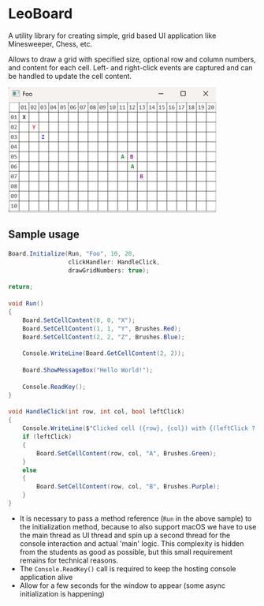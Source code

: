 ﻿# LeoBoard

A utility library for creating simple, grid based UI application like Minesweeper, Chess, etc.

Allows to draw a grid with specified size, optional row and column numbers, and content for each cell.
Left- and right-click events are captured and can be handled to update the cell content.

![sample_run.png](https://raw.githubusercontent.com/markushaslinger/pose_leo_board/master/sample_run.png)

## Sample usage

```csharp
Board.Initialize(Run, "Foo", 10, 20,
                 clickHandler: HandleClick,
                 drawGridNumbers: true);

return;

void Run()
{
    Board.SetCellContent(0, 0, "X");
    Board.SetCellContent(1, 1, "Y", Brushes.Red);
    Board.SetCellContent(2, 2, "Z", Brushes.Blue);
    
    Console.WriteLine(Board.GetCellContent(2, 2));
    
    Board.ShowMessageBox("Hello World!");
    
    Console.ReadKey();
}

void HandleClick(int row, int col, bool leftClick)
{
    Console.WriteLine($"Clicked cell ({row}, {col}) with {(leftClick ? "left" : "right")} mouse button");
    if (leftClick)
    {
        Board.SetCellContent(row, col, "A", Brushes.Green);
    }
    else
    {
        Board.SetCellContent(row, col, "B", Brushes.Purple);
    }
}
```

- It is necessary to pass a method reference (`Run` in the above sample) to the initialization method, because to also support macOS we have to use the main thread as UI thread and spin up a second thread for the console interaction and actual 'main' logic. This complexity is hidden from the students as good as possible, but this small requirement remains for technical reasons.
- The `Console.ReadKey()` call is required to keep the hosting console application alive
- Allow for a few seconds for the window to appear (some async initialization is happening)